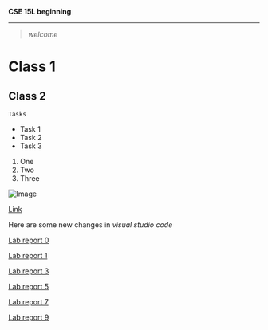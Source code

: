**CSE 15L beginning**

---

> *welcome*

# Class 1

## Class 2

`Tasks`
* Task 1
* Task 2
* Task 3

1. One
2. Two
3. Three

![Image](http://url/a.png)

[Link](http://a.com)

Here are some new changes in *visual studio code*

[Lab report 0](https://aure361.github.io/cse15l-lab-reports/lab-report-1-week-0.html)

[Lab report 1](https://aure361.github.io/cse15l-lab-reports/Week1LabReport.html)

[Lab report 3](https://aure361.github.io/cse15l-lab-reports/Week3LabReport.html)

[Lab report 5](https://aure361.github.io/cse15l-lab-reports/Week5LabReport.html)

[Lab report 7](https://aure361.github.io/cse15l-lab-reports/Week7LabReport.html)

[Lab report 9](https://aure361.github.io/cse15l-lab-reports/Week9LabReport.html)